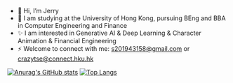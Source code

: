 - 👋 Hi, I’m Jerry
- 👀 I am studying at the University of Hong Kong, pursuing BEng and BBA in Computer Engineering and Finance
- ✨ I am interested in Generative AI & Deep Learning & Character Animation & Financial Engineering
- ⚡ Welcome to connect with me: s201943158@gmail.com or crazytse@connect.hku.hk


[![Anurag's GitHub stats](https://github-readme-stats.vercel.app/api?username=JerryTseee&count_private=true&show_icons=true&theme=radical)](https://github.com/anuraghazra/github-readme-stats)
[![Top Langs](https://github-readme-stats.vercel.app/api/top-langs/?username=JerryTseee&layout=compact&hide=jupyter%20notebook)](https://github.com/anuraghazra/github-readme-stats)
